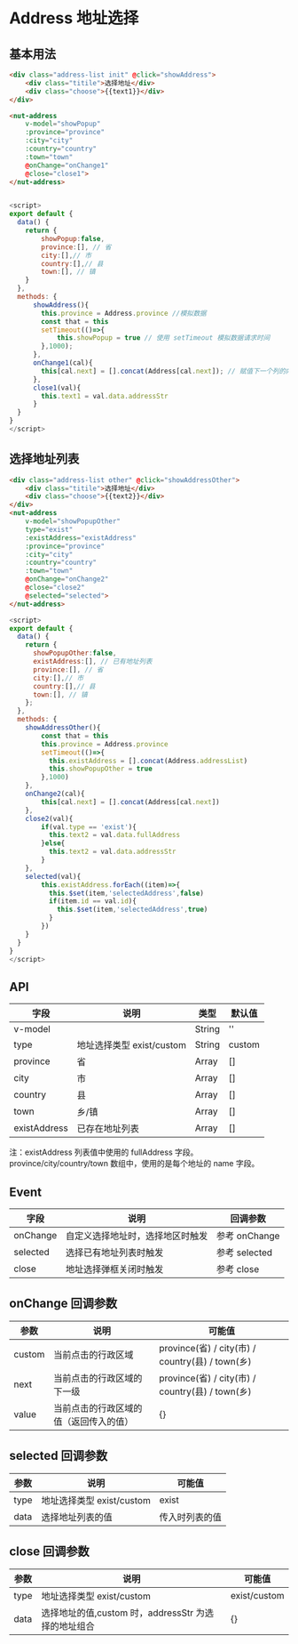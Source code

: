 # Address 地址选择

## 基本用法

```html
<div class="address-list init" @click="showAddress">
    <div class="titile">选择地址</div>
    <div class="choose">{{text1}}</div>
</div>

<nut-address 
    v-model="showPopup" 
    :province="province" 
    :city="city" 
    :country="country" 
    :town="town" 
    @onChange="onChange1" 
    @close="close1">
</nut-address>
```
```javascript

<script>
export default {
  data() {
    return {
        showPopup:false,
        province:[], // 省
        city:[],// 市
        country:[],// 县
        town:[], // 镇
    }
  },
  methods: {
      showAddress(){
        this.province = Address.province //模拟数据
        const that = this
        setTimeout(()=>{ 
            this.showPopup = true // 使用 setTimeout 模拟数据请求时间
        },1000);
      },
      onChange1(cal){
        this[cal.next] = [].concat(Address[cal.next]); // 赋值下一个列的内容
      },
      close1(val){
        this.text1 = val.data.addressStr 
      }
  }
}
</script>

```


## 选择地址列表

```html
<div class="address-list other" @click="showAddressOther">
    <div class="titile">选择地址</div>
    <div class="choose">{{text2}}</div>
</div>
<nut-address 
    v-model="showPopupOther" 
    type="exist" 
    :existAddress="existAddress" 
    :province="province" 
    :city="city" 
    :country="country" 
    :town="town" 
    @onChange="onChange2" 
    @close="close2" 
    @selected="selected">
</nut-address>


```
```javascript
<script>
export default {
  data() {
    return {
      showPopupOther:false,
      existAddress:[], // 已有地址列表
      province:[], // 省
      city:[],// 市
      country:[],// 县
      town:[], // 镇
    };
  },
  methods: {
    showAddressOther(){
        const that = this
        this.province = Address.province
        setTimeout(()=>{
          this.existAddress = [].concat(Address.addressList)
          this.showPopupOther = true
        },1000)
    },
    onChange2(cal){
        this[cal.next] = [].concat(Address[cal.next])
    },
    close2(val){
        if(val.type == 'exist'){
          this.text2 = val.data.fullAddress
        }else{
          this.text2 = val.data.addressStr
        }
    },
    selected(val){
        this.existAddress.forEach((item)=>{
          this.$set(item,'selectedAddress',false)
          if(item.id == val.id){
            this.$set(item,'selectedAddress',true)
          }
        })
    }
  }
}
</script>
```


## API
| 字段 | 说明 | 类型 | 默认值
|----- | ----- | ----- | ----- 
| v-model |  | String | ''
| type | 地址选择类型 exist/custom | String | custom
| province | 省 | Array | []
| city | 市 | Array | []
| country | 县 | Array | []
| town | 乡/镇 | Array | []
| existAddress | 已存在地址列表 | Array | []

注：existAddress 列表值中使用的 fullAddress 字段。province/city/country/town 数组中，使用的是每个地址的 name 字段。

## Event
| 字段 | 说明 | 回调参数 
|----- | ----- | ----- 
| onChange | 自定义选择地址时，选择地区时触发 |  参考 onChange
| selected | 选择已有地址列表时触发 | 参考 selected
| close | 地址选择弹框关闭时触发 | 参考 close

## onChange 回调参数
| 参数 | 说明 | 可能值 
|----- | ----- | ----- 
| custom | 当前点击的行政区域  |  province(省) / city(市) / country(县) / town(乡)
| next | 当前点击的行政区域的下一级 | province(省) / city(市) / country(县) / town(乡)
| value | 当前点击的行政区域的值（返回传入的值） | {}

## selected 回调参数
| 参数 | 说明 | 可能值 
|----- | ----- | ----- 
| type | 地址选择类型 exist/custom  |  exist
| data | 选择地址列表的值 | 传入时列表的值

## close 回调参数
| 参数 | 说明 | 可能值 
|----- | ----- | ----- 
| type | 地址选择类型 exist/custom  |  exist/custom
| data | 选择地址的值,custom 时，addressStr 为选择的地址组合 | {} 